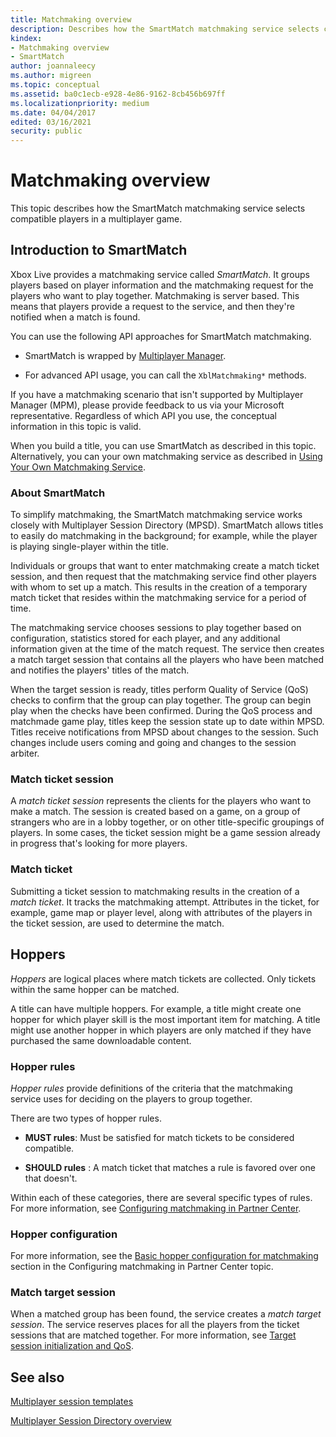 ```yaml
---
title: Matchmaking overview
description: Describes how the SmartMatch matchmaking service selects compatible players in a multiplayer game.
kindex:
- Matchmaking overview
- SmartMatch
author: joannaleecy
ms.author: migreen
ms.topic: conceptual
ms.assetid: ba0c1ecb-e928-4e86-9162-8cb456b697ff
ms.localizationpriority: medium
ms.date: 04/04/2017
edited: 03/16/2021
security: public
---
```


# Matchmaking overview

This topic describes how the SmartMatch matchmaking service selects compatible players in a multiplayer game.

## Introduction to SmartMatch

Xbox Live provides a matchmaking service called *SmartMatch*.
It groups players based on player information and the matchmaking request for the players who want to play together.
Matchmaking is server based. This means that players provide a request to the service, and then they're notified when a match is found.

You can use the following API approaches for SmartMatch matchmaking.  

* SmartMatch is wrapped by [Multiplayer Manager](../mpm/live-multiplayer-manager-nav.md).  

* For advanced API usage, you can call the `XblMatchmaking*` methods.

If you have a matchmaking scenario that isn't supported by Multiplayer Manager (MPM), please provide feedback to us via your Microsoft representative.
Regardless of which API you use, the conceptual information in this topic is valid.

When you build a title, you can use SmartMatch as described in this topic.
Alternatively, you can your own matchmaking service as described in [Using Your Own Matchmaking Service](https://developer.microsoft.com/games/xbox/docs/xboxlive/xbox-live-partners/multiplayer-and-networking/using-your-own-matchmaking-service).

### About SmartMatch

To simplify matchmaking, the SmartMatch matchmaking service works closely with Multiplayer Session Directory (MPSD).
SmartMatch allows titles to easily do matchmaking in the background; for example, while the player is playing single-player within the title.

Individuals or groups that want to enter matchmaking create a match ticket session, and then request that the matchmaking service find other players with whom to set up a match.
This results in the creation of a temporary match ticket that resides within the matchmaking service for a period of time.

The matchmaking service chooses sessions to play together based on configuration, statistics stored for each player, and any additional information given at the time of the match request.
The service then creates a match target session that contains all the players who have been matched and notifies the players' titles of the match.

When the target session is ready, titles perform Quality of Service (QoS) checks to confirm that the group can play together. The group can begin play when the checks have been confirmed.
During the QoS process and matchmade game play, titles keep the session state up to date within MPSD. Titles receive notifications from MPSD about changes to the session.
Such changes include users coming and going and changes to the session arbiter.


### Match ticket session

A *match ticket session* represents the clients for the players who want to make a match.
The session is created based on a game, on a group of strangers who are in a lobby together, or on other title-specific groupings of players.
In some cases, the ticket session might be a game session already in progress that's looking for more players.


### Match ticket

Submitting a ticket session to matchmaking results in the creation of a *match ticket*. It tracks the matchmaking attempt.
Attributes in the ticket, for example, game map or player level, along with attributes of the players in the ticket session, are used to determine the match.


## Hoppers

*Hoppers* are logical places where match tickets are collected.
Only tickets within the same hopper can be matched.

A title can have multiple hoppers.
For example, a title might create one hopper for which player skill is the most important item for matching.
A title might use another hopper in which players are only matched if they have purchased the same downloadable content.


### Hopper rules

*Hopper rules* provide definitions of the criteria that the matchmaking service uses for deciding on the players to group together.

There are two types of hopper rules.

* **MUST rules**: Must be satisfied for match tickets to be considered compatible.

* **SHOULD rules** : A match ticket that matches a rule is favored over one that doesn't.

Within each of these categories, there are several specific types of rules.
For more information, see [Configuring matchmaking in Partner Center](config/live-matchmaking-config.md).


### Hopper configuration

For more information, see the [Basic hopper configuration for matchmaking](config/live-matchmaking-config.md#hop) section in the Configuring matchmaking in Partner Center topic.


### Match target session

When a matched group has been found, the service creates a *match target session*. The service reserves places for all the players from the ticket sessions that are matched together.
For more information, see [Target session initialization and QoS](concepts/live-matchmaking-target-session.md).


## See also  

[Multiplayer session templates](../mpsd/concepts/live-session-templates.md)  

[Multiplayer Session Directory overview](../mpsd/live-mpsd-overview.md)  